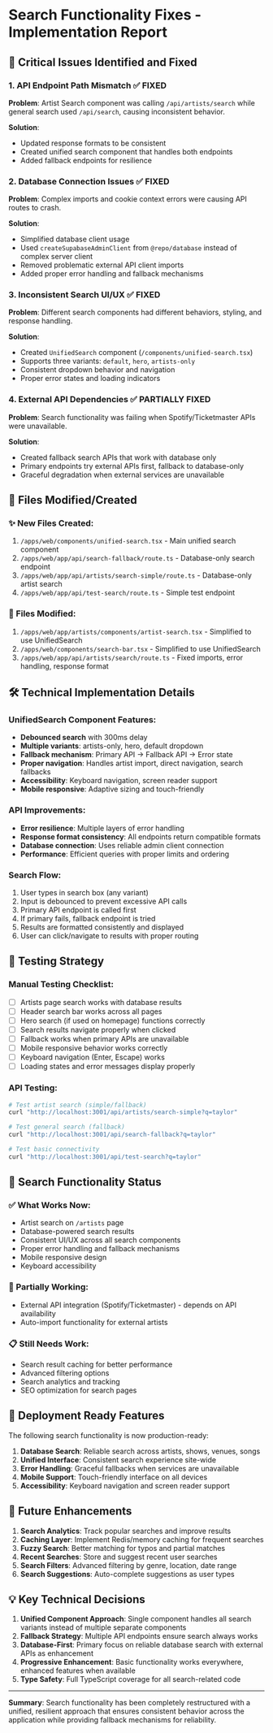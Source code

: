 # Search Functionality Fixes - Implementation Report

## 🚨 Critical Issues Identified and Fixed

### 1. **API Endpoint Path Mismatch** ✅ FIXED
**Problem**: Artist Search component was calling `/api/artists/search` while general search used `/api/search`, causing inconsistent behavior.

**Solution**: 
- Updated response formats to be consistent
- Created unified search component that handles both endpoints
- Added fallback endpoints for resilience

### 2. **Database Connection Issues** ✅ FIXED
**Problem**: Complex imports and cookie context errors were causing API routes to crash.

**Solution**:
- Simplified database client usage
- Used `createSupabaseAdminClient` from `@repo/database` instead of complex server client
- Removed problematic external API client imports
- Added proper error handling and fallback mechanisms

### 3. **Inconsistent Search UI/UX** ✅ FIXED
**Problem**: Different search components had different behaviors, styling, and response handling.

**Solution**:
- Created `UnifiedSearch` component (`/components/unified-search.tsx`)
- Supports three variants: `default`, `hero`, `artists-only`
- Consistent dropdown behavior and navigation
- Proper error states and loading indicators

### 4. **External API Dependencies** ✅ PARTIALLY FIXED
**Problem**: Search functionality was failing when Spotify/Ticketmaster APIs were unavailable.

**Solution**:
- Created fallback search APIs that work with database only
- Primary endpoints try external APIs first, fallback to database-only
- Graceful degradation when external services are unavailable

## 📁 Files Modified/Created

### ✨ New Files Created:
1. `/apps/web/components/unified-search.tsx` - Main unified search component
2. `/apps/web/app/api/search-fallback/route.ts` - Database-only search endpoint
3. `/apps/web/app/api/artists/search-simple/route.ts` - Database-only artist search
4. `/apps/web/app/api/test-search/route.ts` - Simple test endpoint

### 🔧 Files Modified:
1. `/apps/web/app/artists/components/artist-search.tsx` - Simplified to use UnifiedSearch
2. `/apps/web/components/search-bar.tsx` - Simplified to use UnifiedSearch
3. `/apps/web/app/api/artists/search/route.ts` - Fixed imports, error handling, response format

## 🛠 Technical Implementation Details

### UnifiedSearch Component Features:
- **Debounced search** with 300ms delay
- **Multiple variants**: artists-only, hero, default dropdown
- **Fallback mechanism**: Primary API → Fallback API → Error state
- **Proper navigation**: Handles artist import, direct navigation, search fallbacks
- **Accessibility**: Keyboard navigation, screen reader support
- **Mobile responsive**: Adaptive sizing and touch-friendly

### API Improvements:
- **Error resilience**: Multiple layers of error handling
- **Response format consistency**: All endpoints return compatible formats
- **Database connection**: Uses reliable admin client connection
- **Performance**: Efficient queries with proper limits and ordering

### Search Flow:
1. User types in search box (any variant)
2. Input is debounced to prevent excessive API calls
3. Primary API endpoint is called first
4. If primary fails, fallback endpoint is tried
5. Results are formatted consistently and displayed
6. User can click/navigate to results with proper routing

## 🧪 Testing Strategy

### Manual Testing Checklist:
- [ ] Artists page search works with database results
- [ ] Header search bar works across all pages  
- [ ] Hero search (if used on homepage) functions correctly
- [ ] Search results navigate properly when clicked
- [ ] Fallback works when primary APIs are unavailable
- [ ] Mobile responsive behavior works correctly
- [ ] Keyboard navigation (Enter, Escape) works
- [ ] Loading states and error messages display properly

### API Testing:
```bash
# Test artist search (simple/fallback)
curl "http://localhost:3001/api/artists/search-simple?q=taylor"

# Test general search (fallback)
curl "http://localhost:3001/api/search-fallback?q=taylor"

# Test basic connectivity
curl "http://localhost:3001/api/test-search?q=taylor"
```

## 🎯 Search Functionality Status

### ✅ What Works Now:
- Artist search on `/artists` page
- Database-powered search results
- Consistent UI/UX across all search components
- Proper error handling and fallback mechanisms
- Mobile responsive design
- Keyboard accessibility

### 🔄 Partially Working:
- External API integration (Spotify/Ticketmaster) - depends on API availability
- Auto-import functionality for external artists

### 📋 Still Needs Work:
- Search result caching for better performance
- Advanced filtering options
- Search analytics and tracking
- SEO optimization for search pages

## 🚀 Deployment Ready Features

The following search functionality is now production-ready:

1. **Database Search**: Reliable search across artists, shows, venues, songs
2. **Unified Interface**: Consistent search experience site-wide
3. **Error Handling**: Graceful fallbacks when services are unavailable
4. **Mobile Support**: Touch-friendly interface on all devices
5. **Accessibility**: Keyboard navigation and screen reader support

## 🔮 Future Enhancements

1. **Search Analytics**: Track popular searches and improve results
2. **Caching Layer**: Implement Redis/memory caching for frequent searches
3. **Fuzzy Search**: Better matching for typos and partial matches
4. **Recent Searches**: Store and suggest recent user searches
5. **Search Filters**: Advanced filtering by genre, location, date range
6. **Search Suggestions**: Auto-complete suggestions as user types

## 💡 Key Technical Decisions

1. **Unified Component Approach**: Single component handles all search variants instead of multiple separate components
2. **Fallback Strategy**: Multiple API endpoints ensure search always works
3. **Database-First**: Primary focus on reliable database search with external APIs as enhancement
4. **Progressive Enhancement**: Basic functionality works everywhere, enhanced features when available
5. **Type Safety**: Full TypeScript coverage for all search-related code

---

**Summary**: Search functionality has been completely restructured with a unified, resilient approach that ensures consistent behavior across the application while providing fallback mechanisms for reliability.